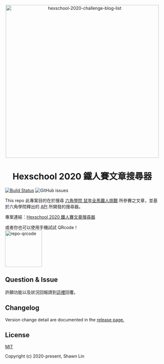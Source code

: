 <p align="center">
  <a href="https://www.hexschool.com/2019/11/14/2019-11-14-w3Hexschool-2020-challenge/" target="_blank" rel="noopener noreferrer">
    <img width="500" src="https://firebasestorage.googleapis.com/v0/b/hexschool-api.appspot.com/o/blog%2F2019%2F11%2Fw3HS%E9%90%B5%E4%BA%BA%E8%B3%BDbanner.png?alt=media&amp;token=3f0ef8fd-6285-47ac-a159-83ff3fb3972e" alt="hexschool-2020-challenge-blog-list">
  </a>
</p>

<h1 align="center">Hexschool 2020 鐵人賽文章搜尋器</h1>

[![Build Status](https://travis-ci.org/shawnlin0201/hexschool-2020-challenge-blog-list.svg?branch=develop)](https://travis-ci.org/shawnlin0201/hexschool-2020-challenge-blog-list) ![GitHub issues](https://img.shields.io/github/issues/shawnlin0201/hexschool-2020-challenge-blog-list)

This repo 此專案目的在於搜尋 [六角學院 鼠年全馬鐵人挑戰](https://www.hexschool.com/2019/11/14/2019-11-14-w3Hexschool-2020-challenge/) 所參賽之文章，並基於六角學院釋出的 [API](https://github.com/hexschool/w3hexschool-API) 所開發的搜尋器。

專案連結：[Hexschool 2020 鐵人賽文章搜尋器](https://shawnlin0201.github.io/hexschool-2020-challenge-blog-list/)

或者你也可以使用手機試試 QRcode！<br>
<img style="" width="120" src="https://github.com/shawnlin0201/hexschool-2020-challenge-blog-list/blob/master/src/assets/images/appQRcode.png?raw=true" alt="repo-qrcode">

## Question & Issue
許願功能以及狀況回報請到[這裡](https://github.com/shawnlin0201/hexschool-2020-challenge-blog-list/issues)回覆。

## Changelog

Version change detail are documented in the [release page.](https://github.com/shawnlin0201/hexschool-2020-challenge-blog-list/releases)

## License

[MIT](https://github.com/shawnlin0201/hexschool-2020-challenge-blog-list/blob/master/LICENSE)

Copyright (c) 2020-present, Shawn Lin
